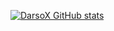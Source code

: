 [![DarsoX GitHub stats](https://github-readme-stats.vercel.app/api&username=DarsoX?theme=blue-green)](https://github.com/anuraghazra/github-readme-stats)




